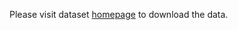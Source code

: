 Please visit dataset [homepage](https://constantinseibold.github.io/paxray/) to download the data. 
